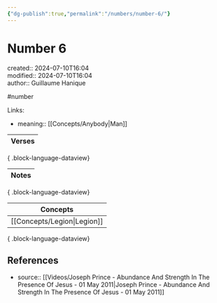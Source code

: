 ```yaml
---
{"dg-publish":true,"permalink":"/numbers/number-6/"}
---
```



# Number 6

created:: 2024-07-10T16:04  
modified:: 2024-07-10T16:04  
author:: Guillaume Hanique

#number

Links:

- meaning:: [[Concepts/Anybody\|Man]]

| Verses |
| ------ |

{ .block-language-dataview}

| Notes |
| ----- |

{ .block-language-dataview}

| Concepts                       |
| ------------------------------ |
| [[Concepts/Legion\|Legion]] |

{ .block-language-dataview}

## References

- source:: [[Videos/Joseph Prince - Abundance And Strength In The Presence Of Jesus - 01 May 2011\|Joseph Prince - Abundance And Strength In The Presence Of Jesus - 01 May 2011]]
